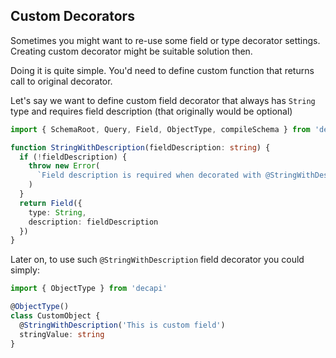 ## Custom Decorators

Sometimes you might want to re-use some field or type decorator settings. Creating custom decorator might be suitable solution then.

Doing it is quite simple. You'd need to define custom function that returns call to original decorator.

Let's say we want to define custom field decorator that always has `String` type and requires field description (that originally would be optional)

```ts
import { SchemaRoot, Query, Field, ObjectType, compileSchema } from 'decapi'

function StringWithDescription(fieldDescription: string) {
  if (!fieldDescription) {
    throw new Error(
      `Field description is required when decorated with @StringWithDescription`
    )
  }
  return Field({
    type: String,
    description: fieldDescription
  })
}
```

Later on, to use such `@StringWithDescription` field decorator you could simply:

```ts
import { ObjectType } from 'decapi'

@ObjectType()
class CustomObject {
  @StringWithDescription('This is custom field')
  stringValue: string
}
```
